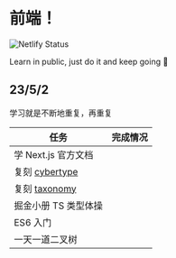 # 前端！

![Netlify Status](https://api.netlify.com/api/v1/badges/0e06d4c8-e0a8-44fa-909f-94f6bf7a3266/deploy-status)

Learn in public, just do it and keep going 🐼

<Badge type="info" text="todo" />
<Badge type="tip" text="done" />
<Badge type="warning" text="on-hold" />
<Badge type="danger" text="undone" />


## 23/5/2

学习就是不断地重复，再重复

| 任务                                                | 完成情况                          |
| --------------------------------------------------- | --------------------------------- |
| 学 Next.js 官方文档                                 | <Badge type="info" text="todo" /> |
| 复刻 [cybertype](https://cybertype.app/)            | <Badge type="info" text="todo" /> |
| 复刻 [taxonomy](https://github.com/shadcn/taxonomy) | <Badge type="info" text="todo" /> |
| 掘金小册 TS 类型体操                                | <Badge type="info" text="todo" /> |
| ES6 入门                                            | <Badge type="info" text="todo" /> |
| 一天一道二叉树                                      | <Badge type="info" text="todo" /> |
